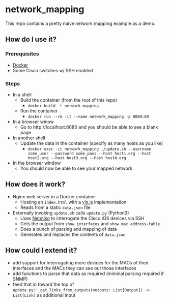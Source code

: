 # network_mapping

This repo contains a pretty naive network mapping example as a demo.

## How do I use it?

### Prerequisites

- [Docker](https://docs.docker.com/engine/install/)
- Some Cisco switches w/ SSH enabled

### Steps

- In a shell
    - Build the container (from the root of this repo)
        - `docker build -t network_mapping .`
    - Run the container
        - `docker run --rm -it --name network_mapping -p 8080:80`
- In a browser winow
    - Go to http://localhost:8080 and you should be able to see a blank page
- In another shell
    - Update the data in the container (specify as many hosts as you like)
        - `docker exec -it network_mapping ./update.sh --username some_user --password some_pass --host host1.org --host host2.org --host host3.org --host host4.org`
- In the browser window
    - You should now be able to see your mapped network 

## How does it work?

- Nginx web server in a Docker container
    - Hosting an `index.html` with a [vis.js](https://visjs.org/) implementation
    - Reads from a static `data.json` file
- Externally invoking `update.sh` calls `update.py` (Python3)
    - Uses [Netmiko](https://pynet.twb-tech.com/blog/automation/netmiko.html) to interrogate the Cisco IOS devices via SSH
    - Gets the output from `show interfaces` and `show mac address-table` 
    - Does a bunch of parsing and mapping of data
    - Generates and replaces the contents of `data.json`

## How could I extend it?

- add support for interrogating more devices for the MACs of their interfaces and the MACs they can see out those interfaces
- add functions to parse that data as required (minimal parsing required if SNMP)
- feed that in toward the top of `update.py::_get_links_from_outputs(outputs: List[Output]) -> List[Link]` as additional input
